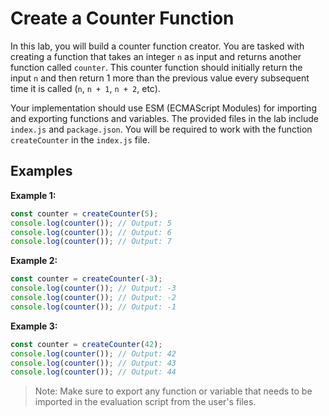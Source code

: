 # Create a Counter Function

In this lab, you will build a counter function creator. You are tasked with creating a function that takes an integer `n` as input and returns another function called `counter`. This counter function should initially return the input `n` and then return 1 more than the previous value every subsequent time it is called (`n`, `n + 1`, `n + 2`, etc).

Your implementation should use ESM (ECMAScript Modules) for importing and exporting functions and variables. The provided files in the lab include `index.js` and `package.json`. You will be required to work with the function `createCounter` in the `index.js` file.

## Examples

**Example 1:**

```javascript
const counter = createCounter(5);
console.log(counter()); // Output: 5
console.log(counter()); // Output: 6
console.log(counter()); // Output: 7
```

**Example 2:**

```javascript
const counter = createCounter(-3);
console.log(counter()); // Output: -3
console.log(counter()); // Output: -2
console.log(counter()); // Output: -1
```

**Example 3:**

```javascript
const counter = createCounter(42);
console.log(counter()); // Output: 42
console.log(counter()); // Output: 43
console.log(counter()); // Output: 44
```

> Note: Make sure to export any function or variable that needs to be imported in the evaluation script from the user's files.
